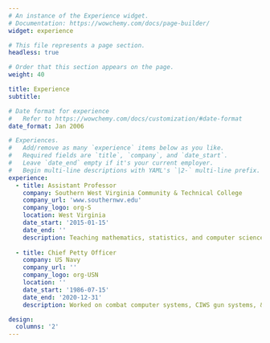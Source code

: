 ```yaml
---
# An instance of the Experience widget.
# Documentation: https://wowchemy.com/docs/page-builder/
widget: experience

# This file represents a page section.
headless: true

# Order that this section appears on the page.
weight: 40

title: Experience
subtitle:

# Date format for experience
#   Refer to https://wowchemy.com/docs/customization/#date-format
date_format: Jan 2006

# Experiences.
#   Add/remove as many `experience` items below as you like.
#   Required fields are `title`, `company`, and `date_start`.
#   Leave `date_end` empty if it's your current employer.
#   Begin multi-line descriptions with YAML's `|2-` multi-line prefix.
experience:
  - title: Assistant Professor
    company: Southern West Virginia Community & Technical College
    company_url: 'www.southernwv.edu'
    company_logo: org-S
    location: West Virginia
    date_start: '2015-01-15'
    date_end: ''
    description: Teaching mathematics, statistics, and computer science.
        
  - title: Chief Petty Officer
    company: US Navy
    company_url: ''
    company_logo: org-USN
    location: ''
    date_start: '1986-07-15'
    date_end: '2020-12-31'
    description: Worked on combat computer systems, CIWS gun systems, & Seasparrow missle systems.

design:
  columns: '2'
---
```

